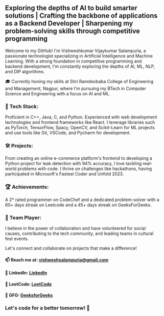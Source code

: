 ## Exploring the depths of AI to build smarter solutions | Crafting the backbone of applications as a Backend Developer | Sharpening my problem-solving skills through competitive programming

Welcome to my GitHub! I'm Vishweshkumar Vijaykumar Salampuria, a passionate technologist specializing in Artificial Intelligence and Machine Learning. With a strong foundation in competitive programming and backend development, I'm constantly exploring the depths of AI, ML, NLP, and DIP algorithms.

🎓 Currently honing my skills at Shri Ramdeobaba College of Engineering and Management, Nagpur, where I'm pursuing my BTech in Computer Science and Engineering with a focus on AI and ML.

### 🔧 Tech Stack:
Proficient in C++, Java, C, and Python. Experienced with web development technologies and frontend frameworks like React. I leverage libraries such as PyTorch, TensorFlow, Spacy, OpenCV, and Scikit-Learn for ML projects and use tools like Git, VSCode, and Pycharm for development.

### 🛠️ Projects: 
From creating an online e-commerce platform's frontend to developing a Python project for leak detection with 94% accuracy, I love tackling real-world problems with code. I thrive on challenges like hackathons, having participated in Microsoft's Fastest Coder and Unfold 2023.

### 🏆 Achievements:
A 2* rated programmer on CodeChef and a dedicated problem-solver with a 60+ days streak on Leetcode and a 45+ days streak on GeeksForGeeks.

### 🤝 Team Player: 
I believe in the power of collaboration and have volunteered for social causes, contributing to the tech community, and leading teams in cultural fest events.

Let's connect and collaborate on projects that make a difference!

#### 📫 Reach me at: [vishweshsalampuria@gmail.com](mailto:vishweshsalampuria@gmail.com)
#### 🔗 LinkedIn: [LinkedIn](https://www.linkedin.com/in/vishwesh-salampuria)
#### 🧩 LeetCode: [LeetCode](https://leetcode.com/Vishu_1812)
#### 🏅 GFG: [GeeksforGeeks](https://auth.geeksforgeeks.org/user/vishweshsalampuria)

### Let's code for a better tomorrow! 🚀


